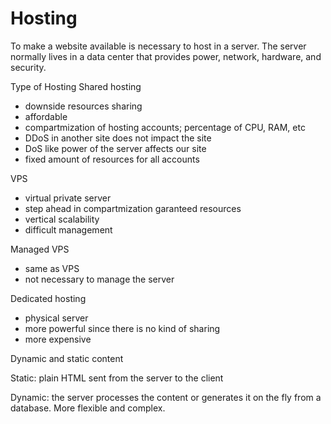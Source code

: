 # Hosting

To make a website available is necessary to host in a server. The server normally lives in a data center that provides power, network, hardware, and security.

Type of Hosting
Shared hosting
- downside resources sharing 
- affordable
- compartmization of hosting accounts; percentage of CPU, RAM, etc
- DDoS in another site does not impact the site
- DoS like power of the server affects our site
- fixed amount of resources for all accounts

VPS
- virtual private server
- step ahead in compartmization garanteed resources 
- vertical scalability
- difficult management

Managed VPS
- same as VPS
- not necessary to manage the server

Dedicated hosting
- physical server
- more powerful since there is no kind of sharing
- more expensive

Dynamic and static content

Static: plain HTML sent from the server to the client

Dynamic: the server processes the content or generates it on the fly from a database. More flexible and complex.
